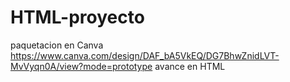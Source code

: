 # HTML-proyecto
paquetacion en Canva https://www.canva.com/design/DAF_bA5VkEQ/DG7BhwZnidLVT-MvVyqn0A/view?mode=prototype
avance en HTML 
